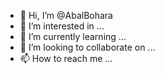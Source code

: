 - 👋 Hi, I’m @AbalBohara
- 👀 I’m interested in ...
- 🌱 I’m currently learning ...
- 💞️ I’m looking to collaborate on ...
- 📫 How to reach me ...

<!---
AbalBohara/AbalBohara is a ✨ special ✨ repository because its `Abal.md` (this file) appears on your GitHub profile.
You can click the Preview link to take a look at your changes.
--->
